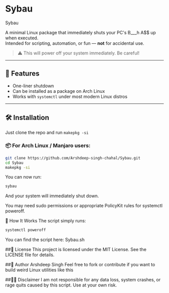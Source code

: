 # Sybau

Sybau

A minimal Linux package that immediately shuts your PC's B___h A$$ up when executed.  
Intended for scripting, automation, or fun — **not** for accidental use.

> ⚠️ This will power off your system immediately. Be careful!

---

## 🚀 Features

- One-liner shutdown
- Can be installed as a package on Arch Linux
- Works with `systemctl` under most modern Linux distros

---

## 🛠️ Installation

Just clone the repo and run ```makepkg -si```

### 📦 For Arch Linux / Manjaro users:

```bash
git clone https://github.com/Arshdeep-singh-chahal/Sybau.git
cd Sybau
makepkg -si
```

You can now run:

```bash
sybau
```
And your system will immediately shut down.

You may need sudo permissions or appropriate PolicyKit rules for systemctl poweroff.

🔧 How It Works
The script simply runs:

```bash
systemctl poweroff
```
You can find the script here: Sybau.sh

##📄 License
This project is licensed under the MIT License. See the LICENSE file for details.

##🧠 Author
Arshdeep Singh
Feel free to fork or contribute if you want to build weird Linux utilities like this 

##🙅‍♂️ Disclaimer
I am not responsible for any data loss, system crashes, or rage quits caused by this script. Use at your own risk.
